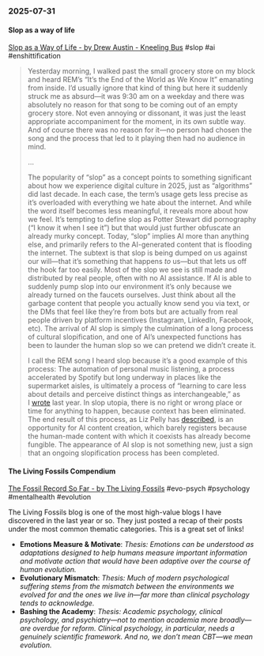 ### 2025-07-31
#### Slop as a way of life
[Slop as a Way of Life - by Drew Austin - Kneeling Bus](https://kneelingbus.substack.com/p/slop-as-a-way-of-life) #slop #ai #enshittification 

> Yesterday morning, I walked past the small grocery store on my block and heard REM’s “It’s the End of the World as We Know It” emanating from inside. I’d usually ignore that kind of thing but here it suddenly struck me as absurd—it was 9:30 am on a weekday and there was absolutely no reason for that song to be coming out of an empty grocery store. Not even annoying or dissonant, it was just the least appropriate accompaniment for the moment, in its own subtle way. And of course there was no reason for it—no person had chosen the song and the process that led to it playing then had no audience in mind.
> 
> …
> 
> The popularity of “slop” as a concept points to something significant about how we experience digital culture in 2025, just as “algorithms” did last decade. In each case, the term’s usage gets less precise as it’s overloaded with everything we hate about the internet. And while the word itself becomes less meaningful, it reveals more about how we feel. It’s tempting to define slop as Potter Stewart did pornography (“I know it when I see it”) but that would just further obfuscate an already murky concept. Today, “slop” implies AI more than anything else, and primarily refers to the AI-generated content that is flooding the internet. The subtext is that slop is being dumped on us against our will—that it’s something that happens _to_ us—but that lets us off the hook far too easily. Most of the slop we see is still made and distributed by real people, often with no AI assistance. If AI is able to suddenly pump slop into our environment it’s only because we already turned on the faucets ourselves. Just think about all the garbage content that people you actually know send you via text, or the DMs that feel like they’re from bots but are actually from real people driven by platform incentives (Instagram, LinkedIn, Facebook, etc). The arrival of AI slop is simply the culmination of a long process of cultural slopification, and one of AI’s unexpected functions has been to launder the human slop so we can pretend we didn’t create it.
>
> I call the REM song I heard slop because it’s a good example of this process: The automation of personal music listening, a process accelerated by Spotify but long underway in places like the supermarket aisles, is ultimately a process of “learning to care less about details and perceive distinct things as interchangeable,” as I [wrote](https://kneelingbus.substack.com/p/slopify-wrapped) last year. In slop utopia, there is no right or wrong place or time for anything to happen, because context has been eliminated. The end result of this process, as Liz Pelly has [described](https://harpers.org/archive/2025/01/the-ghosts-in-the-machine-liz-pelly-spotify-musicians/), is an opportunity for AI content creation, which barely registers because the human-made content with which it coexists has already become fungible. The appearance of AI slop is not something new, just a sign that an ongoing slopification process has been completed.

#### The Living Fossils Compendium
[The Fossil Record So Far - by The Living Fossils](https://thelivingfossils.substack.com/p/the-fossil-record-so-far) #evo-psych #psychology #mentalhealth #evolution 

The Living Fossils blog is one of the most high-value blogs I have discovered in the last year or so. They just posted a recap of their posts under the most common thematic categories. This is a great set of links!

* **Emotions Measure & Motivate**: _Thesis: Emotions can be understood as adaptations designed to help humans measure important information and motivate action that would have been adaptive over the course of human evolution._
* **Evolutionary Mismatch**: _Thesis: Much of modern psychological suffering stems from the mismatch between the environments we evolved for and the ones we live in—far more than clinical psychology tends to acknowledge._
* **Bashing the Academy**: _Thesis: Academic psychology, clinical psychology, and psychiatry—not to mention academia more broadly—are overdue for reform. Clinical psychology, in particular, needs a genuinely scientific framework. And no, we don’t mean CBT—we mean evolution._